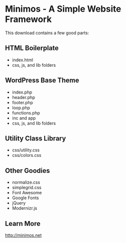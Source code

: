 # Minimos - A Simple Website Framework

This download contains a few good parts:

## HTML Boilerplate

- index.html
- css, js, and lib folders

## WordPress Base Theme

- index.php
- header.php
- footer.php
- loop.php
- functions.php
- inc and app
- css, js, and lib folders

## Utility Class Library

- css/utility.css
- css/colors.css

## Other Goodies

- normalize.css
- simplegrid.css
- Font Awesome
- Google Fonts
- jQuery
- Modernizr.js

## Learn More

http://minimos.net

